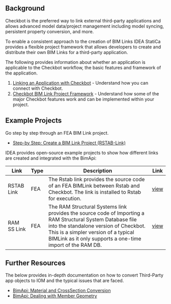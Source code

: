 ## Background

Checkbot is the preferred way to link external third-party applications and allows advanced model data/project management including model syncing, persistent property conversion, and more. 

To enable a consistent approach to the creation of BIM Links IDEA StatiCa provides a flexible project framework that allows developers to create and distribute their own BIM Links for a third-party application. 

The following provides information about whether an application is applicable to the Checkbot workflow, the basic features and framework of the application.

1. [Linking an Application with Checkbot](https://github.com/idea-statica/ideastatica-public/wiki/Linking-an-Application-with-Checkbot) - Understand how you can connect with Checkbot.
2. [Checkbot BIM Link Project Framework](https://github.com/idea-statica/ideastatica-public/wiki/BIM-Link-Checkbot-Project-Framework) - Understand how some of the major Checkbot features work and can be implemented within your project.

## Example Projects

Go step by step through an FEA BIM Link project. 
* [Step-by Step: Create a BIM Link Project (RSTAB-Link)](https://github.com/idea-statica/ideastatica-public/wiki/Example-Create-a-BIM-Link-Project-(RSTAB-Link)) 

IDEA provides open-source example projects to show how different links are created and integrated with the BimApi:

Link | Type | Description | Link 
---------|----------|---------|---------
RSTAB Link | FEA | The Rstab link provides the source code of an FEA BIMLink between Rstab and Checkbot. The link is installed to Rstab for execution.  | [view](https://github.com/idea-statica/ideastatica-public/tree/main/src/bim-links/rstab/IdeaRstabPlugin)
RAM SS Link | FEA | The RAM Structural Systems link provides the source code of Importing a RAM Structural System Database file into the standalone version of Checkbot. This is a simpler version of a typical BIMLink as it only supports a one-time import of the RAM DB.  | [view](https://github.com/idea-statica/ideastatica-public/tree/main/src/bim-links/bentley-ram/IdeaStatiCa.RamToIdea)

## Further Resources

The below provides in-depth documentation on how to convert Third-Party app objects to IOM and the typical issues that are faced. 

* [BimApi: Material and CrossSection Conversion](https://github.com/idea-statica/ideastatica-public/wiki/BimApi-Material-and-Cross-Sections)
* [BimApi: Dealing with Member Geometry](https://github.com/idea-statica/ideastatica-public/wiki/BimApi-Dealing-with-Member-Geometry)
